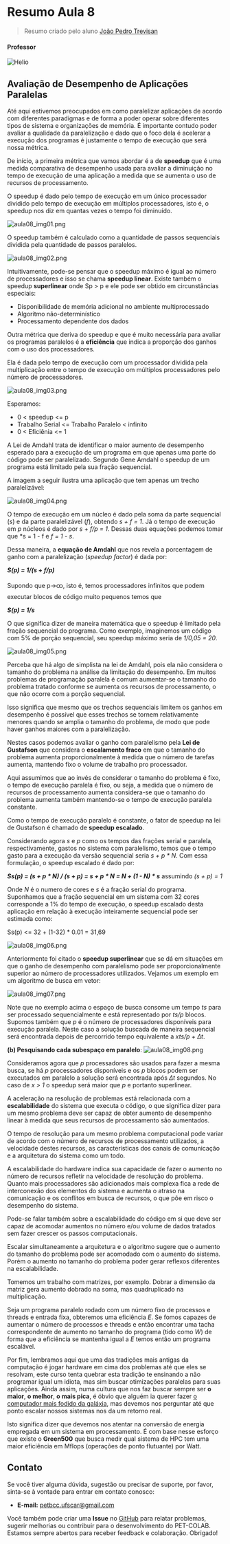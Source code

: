 # Resumo Aula 8
> Resumo criado pelo aluno [João Pedro Trevisan](https://www.linkedin.com/in/joao-pedro-trevisan)

#### Professor
![Helio](https://img.shields.io/badge/Helio_Crestana_Guardia-%2300599C.svg?style=for-the-badge&logo=GoogleScholar&logoColor=white)

## Avaliação de Desempenho de Aplicações Paralelas
Até aqui estivemos preocupados em como paralelizar aplicações de acordo com diferentes paradigmas e de forma a poder operar sobre diferentes tipos de sistema e organizações de memória. É importante contudo poder avaliar a qualidade da paralelização e dado que o foco dela é acelerar a execução dos programas é justamente o tempo de execução que será nossa métrica.

De início, a primeira métrica que vamos abordar é a de **speedup** que é uma medida comparativa de desempenho usada para avaliar a diminuição no tempo de execução de uma aplicação a medida que se aumenta o uso de recursos de processamento.

O speedup é dado pelo tempo de execução em um único processador dividido pelo tempo de execução em múltiplos processadores, isto é, o speedup nos diz em quantas vezes o tempo foi diminuído.

![aula08_img01.png](https://raw.githubusercontent.com/petbccufscar/.github/main/pet-colab/PPD/aula08_img01.png)


O speedup também é calculado como a quantidade de passos sequenciais dividida pela quantidade de passos paralelos.

![aula08_img02.png](https://raw.githubusercontent.com/petbccufscar/.github/main/pet-colab/PPD/aula08_img02.png)


Intuitivamente, pode-se pensar que o speedup máximo é igual ao número de processadores e isso se chama **speedup linear**. Existe também o speedup **superlinear** onde Sp > p e ele pode ser obtido em circunstâncias especiais:

- Disponibilidade de memória adicional no ambiente multiprocessado
- Algoritmo não-determinístico
- Processamento dependente dos dados

Outra métrica que deriva do speedup e que é muito necessária para avaliar os programas paralelos é a **eficiência** que indica a proporção dos ganhos com o uso dos processadores.

Ela é dada pelo tempo de execução com um processador dividida pela multiplicação entre o tempo de execução om múltiplos processadores pelo número de processadores.

![aula08_img03.png](https://raw.githubusercontent.com/petbccufscar/.github/main/pet-colab/PPD/aula08_img03.png)


Esperamos:
- 0 < speedup <= p
- Trabalho Serial <= Trabalho Paralelo < infinito
- 0 < Eficiênia <= 1

A Lei de Amdahl trata de identificar o maior aumento de desempenho esperado para a execução de um programa em que apenas uma parte do código pode ser paralelizado. Segundo Gene Amdahl o speedup de um programa está limitado pela sua fração sequencial.

A imagem a seguir ilustra uma aplicação que tem apenas um trecho paralelizável:

![aula08_img04.png](https://raw.githubusercontent.com/petbccufscar/.github/main/pet-colab/PPD/aula08_img04.png)


O tempo de execução em um núcleo é dado pela soma da parte sequencial (*s*) e da parte paralelizável (*f*), obtendo *s + f = 1*. Já o tempo de execução em *p* núcleos é dado por *s + f/p = 1*. Dessas duas equações podemos tomar que *s = 1 - f e *f = 1 - s*.

Dessa maneira, a **equação de Amdahl** que nos revela a porcentagem de ganho com a paralelização (*speedup factor*) é dada por:

***S(p) = 1/(s + f/p)***

Supondo que p->ထ, isto é, temos processadores infinitos que podem executar blocos de código muito pequenos temos que 

***S(p) = 1/s***

O que significa dizer de maneira matemática que o speedup é limitado pela fração sequencial do programa. Como exemplo, imaginemos um código com 5% de porção sequencial, seu speedup máximo seria de *1/0,05 = 20*.

![aula08_img05.png](https://raw.githubusercontent.com/petbccufscar/.github/main/pet-colab/PPD/aula08_img05.png)


Perceba que há algo de simplista na lei de Amdahl, pois ela não considera o tamanho do problema na análise da limitação do desempenho. Em muitos problemas de programação paralela é comum aumentar-se o tamanho do problema tratado conforme se aumenta os recursos de processamento, o que não ocorre com a porção sequencial.

Isso significa que mesmo que os trechos sequenciais limitem os ganhos em desempenho é possível que esses trechos se tornem relativamente menores quando se amplia o tamanho do problema, de modo que pode haver ganhos maiores com a paralelização.

Nestes casos podemos avaliar o ganho com paralelismo pela **Lei de Gustafson** que considera o **escalamento fraco** em que o tamanho do problema aumenta proporcionalmente à medida que o número de tarefas aumenta, mantendo fixo o volume de trabalho pro processador.

Aqui assumimos que ao invés de considerar o tamanho do problema é fixo, o tempo de execução paralela é fixo, ou seja, a medida que o número de recursos de processamento aumenta considera-se que o tamanho do problema aumenta também mantendo-se o tempo de execução paralela constante.

Como o tempo de execução paralelo é constante, o fator de speedup na lei de Gustafson é chamado de **speedup escalado**. 

Considerando agora *s* e *p* como os tempos das frações serial e paralela, respectivamente, gastos no sistema com paralelismo, temos que o tempo gasto para a execução da versão sequencial seria *s + p * N*. Com essa formulação, o speedup escalado é dado por:

***Ss(p) = (s + p \* N) / (s + p) = s + p \* N = N + (1 - N) \* s***
assumindo *(s + p) = 1*

Onde *N* é o numero de cores e *s* é a fração serial do programa. Suponhamos que a fração sequencial em um sistema com 32 cores corresponde a 1% do tempo de execução, o speedup escalado desta aplicação em relação à execução inteiramente sequencial pode ser estimada como:

Ss(p) <= 32 + (1-32) \* 0.01 = 31,69

![aula08_img06.png](https://raw.githubusercontent.com/petbccufscar/.github/main/pet-colab/PPD/aula08_img06.png)


Anteriormente foi citado o **speedup superlinear** que se dá em situações em que o ganho de desempenho com paralelismo pode ser proporcionalmente superior ao número de processadores utilizados. Vejamos um exemplo em um algoritmo de busca em vetor:

![aula08_img07.png](https://raw.githubusercontent.com/petbccufscar/.github/main/pet-colab/PPD/aula08_img07.png)


Note que no exemplo acima o espaço de busca consome um tempo *ts* para ser processado sequencialmente e está representado por *ts/p* blocos. Supomos também que *p* é o número de processadores disponíveis para execução paralela. Neste caso a solução buscada de maneira sequencial será encontrada depois de percorrido tempo equivalente a *xts/p + ∆t*.

**(b) Pesquisando cada subespaço em paralelo**:
![aula08_img08.png](https://raw.githubusercontent.com/petbccufscar/.github/main/pet-colab/PPD/aula08_img08.png)


Consideramos agora que *p* processadores são usados para fazer a mesma busca, se há *p* processadores disponíveis e os *p* blocos podem ser executados em paralelo a solução será encontrada após *∆t* segundos. No caso de *x > 1* o speedup será maior que *p* e portanto superlinear.

A aceleração na resolução de problemas está relacionada com a **escalabilidade** do sistema que executa o código, o que significa dizer para um mesmo problema deve ser capaz de obter aumento de desempenho linear à medida que seus recursos de processamento são aumentados.

O tempo de resolução para um mesmo problema computacional pode variar de acordo com o número de recursos de processamento utilizados, a velocidade destes recursos, as características dos canais de comunicação e a arquitetura do sistema como um todo.

A escalabilidade do hardware indica sua capacidade de fazer o aumento no número de recursos refletir na velocidade de resolução do problema. Quanto mais processadores são adicionados mais complexa fica a rede de interconexão dos elementos do sistema e aumenta o atraso na comunicação e os conflitos em busca de recursos, o que põe em risco o desempenho do sistema.

Pode-se falar também sobre a escalabilidade do código em si que deve ser capaz de acomodar aumentos no número e/ou volume de dados tratados sem fazer crescer os passos computacionais.

Escalar simultaneamente a arquitetura e o algoritmo sugere que o aumento do tamanho do problema pode ser acomodado com o aumento do sistema. Porém o aumento no tamanho do problema poder gerar reflexos diferentes na escalabilidade.

Tomemos um trabalho com matrizes, por exemplo. Dobrar a dimensão da matriz gera aumento dobrado na soma, mas quadruplicado na multiplicação.

Seja um programa paralelo rodado com um número fixo de processos e threads e entrada fixa, obteremos uma eficiência *E*. Se fomos capazes de aumentar o número de processos e threads e então encontrar uma tacha correspondente de aumento no tamanho do programa (tido como *W*) de forma que a eficiência se mantenha igual a *E* temos então um programa escalável.

Por fim, lembramos aqui que uma das tradições mais antigas da computação é jogar hardware em cima dos problemas até que eles se resolvam, este curso tenta quebrar esta tradição te ensinando a não programar igual um idiota, mas sim buscar otimizações paralelas para suas aplicações. Ainda assim, numa cultura que nos faz buscar sempre ser **o maior**, **o melhor**, **o mais pica**, é óbvio que alguém ia querer fazer [o computador mais fodido da galáxia](https://en.wikipedia.org/wiki/Matrioshka_brain), mas devemos nos perguntar até que ponto escalar nossos sistemas nos da um retorno real.

Isto significa dizer que devemos nos atentar na conversão de energia empregada em um sistema em processamento. É com base nesse esforço que existe o **Green500** que busca medir qual sistema de HPC tem uma maior eficiência em Mflops (operações de ponto flutuante) por Watt.

## Contato

Se você tiver alguma dúvida, sugestão ou precisar de suporte, por favor, sinta-se à vontade para entrar em contato conosco:

- **E-mail:** petbcc.ufscar@gmail.com

Você também pode criar uma **Issue** no [GitHub](https://github.com/petbccufscar/pet-colab/issues) para relatar problemas, sugerir melhorias ou contribuir para o desenvolvimento do PET-COLAB. Estamos sempre abertos para receber feedback e colaboração. Obrigado!